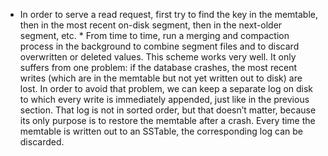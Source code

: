 *  In order to serve a read request, first try to find the key in the memtable, then in the most
recent on-disk segment, then in the next-older segment, etc. *  From time to time, run a merging and compaction process in the background to combine segment files
and to discard overwritten or deleted values. This scheme works very well. It only suffers from one problem: if the database crashes, the most
recent writes (which are in the memtable but not yet written out to disk) are lost. In order to
avoid that problem, we can keep a separate log on disk to which every write is immediately appended,
just like in the previous section. That log is not in sorted order, but that doesn’t matter, because
its only purpose is to restore the memtable after a crash. Every time the memtable is written out to
an SSTable, the corresponding log can be discarded.
